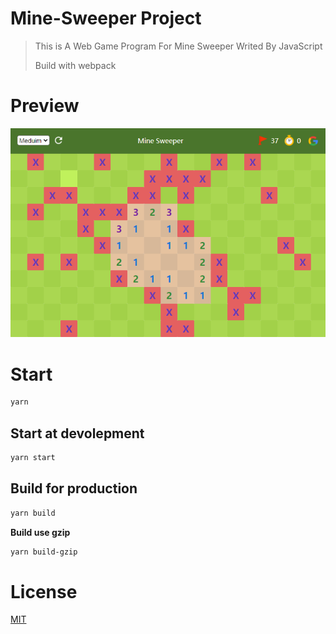 # Mine-Sweeper Project

> This is A Web Game Program For Mine Sweeper Writed By JavaScript
> 
> Build with webpack

# Preview

![Preview](https://raw.githubusercontent.com/33YANG/Mine-Sweeper/main/preview.png)

# Start

```bash
yarn
```

## Start at devolepment

```bash
yarn start
```

## Build for production

```bash
yarn build
```

**Build use gzip**

```bash
yarn build-gzip
```

# License

[MIT](./LICENSE)
